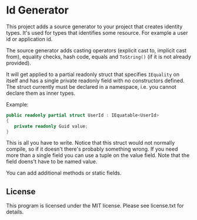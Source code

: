 # Id Generator

This project adds a source generator to your project that creates identity types. It's used for types that identifies some resource.
For example a user id or application id.

The source generator adds casting operators (explicit cast to, implicit cast from), equality checks, hash code, equals and `ToString()` (if it is not already provided).

It will get applied to a partial readonly struct that specifies `IEquality` on itself and has a single private readonly field with no constructors defined.
The struct currently must be declared in a namespace, i.e. you cannot declare them as inner types.

Example:

```csharp
public readonly partial struct UserId : IEquatable<UserId>
{
   private readonly Guid value;
}
```

This is all you have to write. Notice that this struct would not normally compile, so if it doesn't there's probably something wrong.
If you need more than a single field you can use a tuple on the value field. Note that the field doens't have to be named value.

You can add additional methods or static fields.

## License

This program is licensed under the MIT license. Please see license.txt for details.